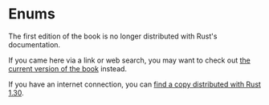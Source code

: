 # Enums

The first edition of the book is no longer distributed with Rust's documentation.

If you came here via a link or web search, you may want to check out [the current
version of the book](../ch06-01-defining-an-enum.html) instead.

If you have an internet connection, you can [find a copy distributed with
Rust
1.30](https://doc.rust-lang.org/1.30.0/book/first-edition/enums.html).
